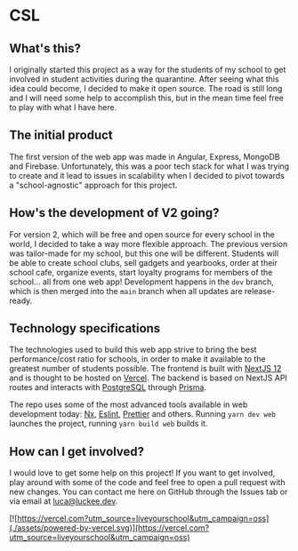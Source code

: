 # CSL

## What's this?

I originally started this project as a way for the students of my school to get involved in student activities during the quarantine.
After seeing what this idea could become, I decided to make it open source. The road is still long and I will need some help to accomplish this,
but in the mean time feel free to play with what I have here.

## The initial product

The first version of the web app was made in Angular, Express, MongoDB and Firebase. Unfortunately, this was a poor tech stack for what I was trying to create and it lead to issues in scalability when I decided to pivot towards a "school-agnostic" approach for this project.

## How's the development of V2 going?

For version 2, which will be free and open source for every school in the world, I decided to take a way more flexible approach. The previous version was
tailor-made for my school, but this one will be different. Students will be able to create school clubs, sell gadgets and yearbooks, order
at their school cafe, organize events, start loyalty programs for members of the school... all from one web app! Development happens in the `dev` branch,
which is then merged into the `main` branch when all updates are release-ready.

## Technology specifications

The technologies used to build this web app strive to bring the best performance/cost ratio for schools, in order to make it available to the greatest
number of students possible. The frontend is built with [NextJS 12](https://nextjs.org) and is thought to be hosted on [Vercel](https://vercel.com). The
backend is based on NextJS API routes and interacts with [PostgreSQL](https://www.postgresql.org) through [Prisma](https://prisma.io).

The repo uses some of the most advanced tools available in web development today: [Nx](https://nx.dev), [Eslint](https://eslint.org), [Prettier](https://prettier.io) and others. Running `yarn dev web` launches the project, running `yarn build web` builds it.

## How can I get involved?

I would love to get some help on this project! If you want to get involved, play around with some of the code and feel free to open a pull request with new changes. You can contact me here on GitHub through the Issues tab or via email at [luca@luckee.dev](mailto:luca@luckee.dev).

[![https://vercel.com?utm_source=liveyourschool&utm_campaign=oss](./assets/powered-by-vercel.svg)](https://vercel.com?utm_source=liveyourschool&utm_campaign=oss)
